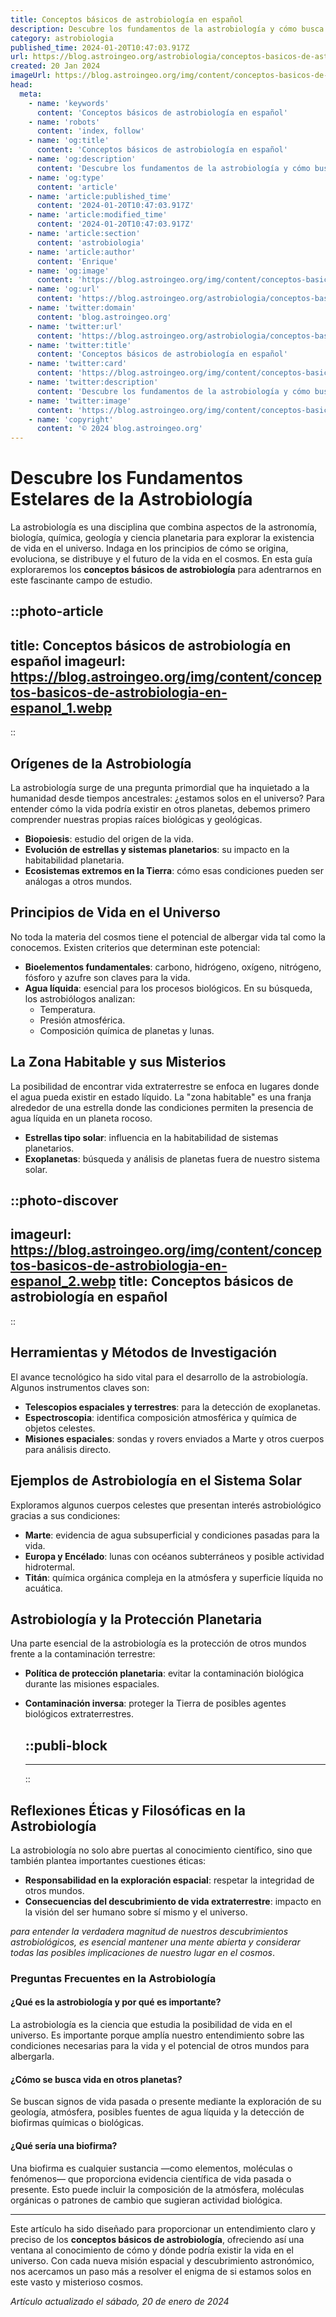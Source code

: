 ```yaml
---
title: Conceptos básicos de astrobiología en español
description: Descubre los fundamentos de la astrobiología y cómo busca vida en el universo. Explora en español el vínculo entre ciencia y cosmos.
category: astrobiologia
published_time: 2024-01-20T10:47:03.917Z
url: https://blog.astroingeo.org/astrobiologia/conceptos-basicos-de-astrobiologia-en-espanol
created: 20 Jan 2024
imageUrl: https://blog.astroingeo.org/img/content/conceptos-basicos-de-astrobiologia-en-espanol_1.webp
head:
  meta:
    - name: 'keywords'
      content: 'Conceptos básicos de astrobiología en español'
    - name: 'robots'
      content: 'index, follow'
    - name: 'og:title'
      content: 'Conceptos básicos de astrobiología en español'
    - name: 'og:description'
      content: 'Descubre los fundamentos de la astrobiología y cómo busca vida en el universo. Explora en español el vínculo entre ciencia y cosmos.'
    - name: 'og:type'
      content: 'article'
    - name: 'article:published_time'
      content: '2024-01-20T10:47:03.917Z'
    - name: 'article:modified_time'
      content: '2024-01-20T10:47:03.917Z'
    - name: 'article:section'
      content: 'astrobiologia'
    - name: 'article:author'
      content: 'Enrique'
    - name: 'og:image'
      content: 'https://blog.astroingeo.org/img/content/conceptos-basicos-de-astrobiologia-en-espanol_1.webp'
    - name: 'og:url'
      content: 'https://blog.astroingeo.org/astrobiologia/conceptos-basicos-de-astrobiologia-en-espanol'
    - name: 'twitter:domain'
      content: 'blog.astroingeo.org'
    - name: 'twitter:url'
      content: 'https://blog.astroingeo.org/astrobiologia/conceptos-basicos-de-astrobiologia-en-espanol'
    - name: 'twitter:title'
      content: 'Conceptos básicos de astrobiología en español'
    - name: 'twitter:card'
      content: 'https://blog.astroingeo.org/img/content/conceptos-basicos-de-astrobiologia-en-espanol_1.webp'
    - name: 'twitter:description'
      content: 'Descubre los fundamentos de la astrobiología y cómo busca vida en el universo. Explora en español el vínculo entre ciencia y cosmos.'
    - name: 'twitter:image'
      content: 'https://blog.astroingeo.org/img/content/conceptos-basicos-de-astrobiologia-en-espanol_1.webp'
    - name: 'copyright'
      content: '© 2024 blog.astroingeo.org'
---
```

# Descubre los Fundamentos Estelares de la Astrobiología

La astrobiología es una disciplina que combina aspectos de la astronomía, biología, química, geología y ciencia planetaria para explorar la existencia de vida en el universo. Indaga en los principios de cómo se origina, evoluciona, se distribuye y el futuro de la vida en el cosmos. En esta guía exploraremos los **conceptos básicos de astrobiología** para adentrarnos en este fascinante campo de estudio.


::photo-article
---
title: Conceptos básicos de astrobiología en español
imageurl: https://blog.astroingeo.org/img/content/conceptos-basicos-de-astrobiologia-en-espanol_1.webp
---
::


## Orígenes de la Astrobiología

La astrobiología surge de una pregunta primordial que ha inquietado a la humanidad desde tiempos ancestrales: ¿estamos solos en el universo? Para entender cómo la vida podría existir en otros planetas, debemos primero comprender nuestras propias raíces biológicas y geológicas.

- **Biopoiesis**: estudio del origen de la vida.
- **Evolución de estrellas y sistemas planetarios**: su impacto en la habitabilidad planetaria.
- **Ecosistemas extremos en la Tierra**: cómo esas condiciones pueden ser análogas a otros mundos.

## Principios de Vida en el Universo

No toda la materia del cosmos tiene el potencial de albergar vida tal como la conocemos. Existen criterios que determinan este potencial:

- **Bioelementos fundamentales**: carbono, hidrógeno, oxígeno, nitrógeno, fósforo y azufre son claves para la vida.
- **Agua líquida**: esencial para los procesos biológicos. En su búsqueda, los astrobiólogos analizan:
  - Temperatura.
  - Presión atmosférica.
  - Composición química de planetas y lunas.

## La Zona Habitable y sus Misterios

La posibilidad de encontrar vida extraterrestre se enfoca en lugares donde el agua pueda existir en estado líquido. La "zona habitable" es una franja alrededor de una estrella donde las condiciones permiten la presencia de agua líquida en un planeta rocoso.

- **Estrellas tipo solar**: influencia en la habitabilidad de sistemas planetarios.
- **Exoplanetas**: búsqueda y análisis de planetas fuera de nuestro sistema solar.


::photo-discover
---
imageurl: https://blog.astroingeo.org/img/content/conceptos-basicos-de-astrobiologia-en-espanol_2.webp
title: Conceptos básicos de astrobiología en español
---
::


## Herramientas y Métodos de Investigación

El avance tecnológico ha sido vital para el desarrollo de la astrobiología. Algunos instrumentos claves son:

- **Telescopios espaciales y terrestres**: para la detección de exoplanetas.
- **Espectroscopia**: identifica composición atmosférica y química de objetos celestes.
- **Misiones espaciales**: sondas y rovers enviados a Marte y otros cuerpos para análisis directo.

## Ejemplos de Astrobiología en el Sistema Solar

Exploramos algunos cuerpos celestes que presentan interés astrobiológico gracias a sus condiciones:

- **Marte**: evidencia de agua subsuperficial y condiciones pasadas para la vida.
- **Europa y Encélado**: lunas con océanos subterráneos y posible actividad hidrotermal.
- **Titán**: química orgánica compleja en la atmósfera y superficie líquida no acuática.

## Astrobiología y la Protección Planetaria

Una parte esencial de la astrobiología es la protección de otros mundos frente a la contaminación terrestre:

- **Política de protección planetaria**: evitar la contaminación biológica durante las misiones espaciales.
- **Contaminación inversa**: proteger la Tierra de posibles agentes biológicos extraterrestres.


  ::publi-block
  ---
  ---
  ::
  
  
## Reflexiones Éticas y Filosóficas en la Astrobiología

La astrobiología no solo abre puertas al conocimiento científico, sino que también plantea importantes cuestiones éticas:

- **Responsabilidad en la exploración espacial**: respetar la integridad de otros mundos.
- **Consecuencias del descubrimiento de vida extraterrestre**: impacto en la visión del ser humano sobre sí mismo y el universo.

_para entender la verdadera magnitud de nuestros descubrimientos astrobiológicos, es esencial mantener una mente abierta y considerar todas las posibles implicaciones de nuestro lugar en el cosmos_.

### Preguntas Frecuentes en la Astrobiología

#### ¿Qué es la astrobiología y por qué es importante?
La astrobiología es la ciencia que estudia la posibilidad de vida en el universo. Es importante porque amplía nuestro entendimiento sobre las condiciones necesarias para la vida y el potencial de otros mundos para albergarla.

#### ¿Cómo se busca vida en otros planetas?
Se buscan signos de vida pasada o presente mediante la exploración de su geología, atmósfera, posibles fuentes de agua líquida y la detección de biofirmas químicas o biológicas.

#### ¿Qué sería una biofirma?
Una biofirma es cualquier sustancia —como elementos, moléculas o fenómenos— que proporciona evidencia científica de vida pasada o presente. Esto puede incluir la composición de la atmósfera, moléculas orgánicas o patrones de cambio que sugieran actividad biológica.

---

Este artículo ha sido diseñado para proporcionar un entendimiento claro y preciso de los **conceptos básicos de astrobiología**, ofreciendo así una ventana al conocimiento de cómo y dónde podría existir la vida en el universo. Con cada nueva misión espacial y descubrimiento astronómico, nos acercamos un paso más a resolver el enigma de si estamos solos en este vasto y misterioso cosmos.

_Artículo actualizado el sábado, 20 de enero de 2024_